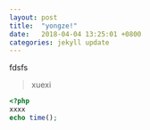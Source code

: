 ```yaml
---
layout: post
title:  "yongze!"
date:   2018-04-04 13:25:01 +0800
categories: jekyll update
---
```

fdsfs 
> xuexi 

``` php
<?php
xxxx
echo time();
```